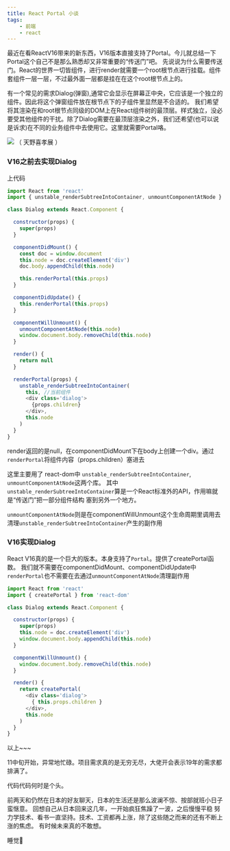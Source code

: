 ```yaml
---
title: React Portal 小谈
tags:  
	- 前端
	- react
---
```


最近在看ReactV16带来的新东西，V16版本直接支持了Portal。今儿就总结一下Portal这个自己不是那么熟悉却又非常重要的“传送门”吧。
先说说为什么需要传送门。React的世界一切皆组件，进行render就需要一个root根节点进行挂载。组件套组件一层一层，不过最外面一层都是挂在在这个root根节点上的。

有一个常见的需求Dialog(弹窗),通常它会显示在屏幕正中央，它应该是一个独立的组件。因此将这个弹窗组件放在根节点下的子组件里显然是不合适的。
我们希望将其渲染在和root根节点同级的DOM上在React组件树的最顶层。样式独立，没必要受其他组件的干扰。除了Dialog需要在最顶层渲染之外，我们还希望(也可以说是诉求)在不同的业务组件中去使用它。这里就需要Portal咯。

![](/assets/blogImg/20181214-1.jpg)
（ 天野喜孝展 ）
<!-- more -->
### V16之前去实现Dialog
上代码
```javascript
import React from 'react'
import { unstable_renderSubtreeIntoContainer, unmountComponentAtNode } from 'react-dom'

class Dialog extends React.Component {

  constructor(props) {
    super(props)
  }

  componentDidMount() {
    const doc = window.document
    this.node = doc.createElement('div')
    doc.body.appendChild(this.node)

    this.renderPortal(this.props)
  }

  componentDidUpdate() {
    this.renderPortal(this.props)
  }

  componentWillUnmount() {
    unmountComponentAtNode(this.node)
    window.document.body.removeChild(this.node)
  }

  render() {
    return null
  }

  renderPortal(props) {
    unstable_renderSubtreeIntoContainer(
      this, //当前组件
      <div class='dialog'>
        {props.children}
      </div>,
      this.node 
    )
  }
}
```
render返回的是null，在componentDidMount下在body上创建一个div。通过`renderPortal`将组件内容（props.children）塞进去

这里主要用了 react-dom中 `unstable_renderSubtreeIntoContainer`, `unmountComponentAtNode`这两个库。
其中`unstable_renderSubtreeIntoContainer`算是一个React标准外的API，作用嘛就是“传送门”把一部分组件结构
塞到另外一个地方。

`unmountComponentAtNode`则是在componentWillUnmount这个生命周期里调用去清理`unstable_renderSubtreeIntoContainer`产生的副作用


### V16实现Dialog
React V16真的是一个巨大的版本。本身支持了`Portal`。提供了createPortal函数。
我们就不需要在componentDidMount、componentDidUpdate中`renderPortal`也不需要在去通过`unmountComponentAtNode`清理副作用

```javascript
import React from 'react'
import { createPortal } from 'react-dom'

class Dialog extends React.Component {

  constructor(props) {
    super(props)
    this.node = doc.createElement('div')
    window.document.body.appendChild(this.node)
  }

  componentWillUnmount() {
    window.document.body.removeChild(this.node)
  }

  render() {
    return createPortal(
      <div class='dialog'>
        { this.props.children }
      </div>,
      this.node
    )
  }
}

```

以上~~~

11中旬开始，异常地忙碌。项目需求真的是无穷无尽，大佬开会表示19年的需求都排满了。

代码代码何时是个头。

前两天和仍然在日本的好友聊天，日本的生活还是那么波澜不惊、按部就班小日子蛮惬意。
回想自己从日本回来这几年，一开始疯狂焦躁了一波，之后慢慢平稳
努力学技术、看书一直坚持。技术、工资都再上涨，除了这些随之而来的还有不断上涨的焦虑。
有时候未来真的不敢想。

睡觉🛌